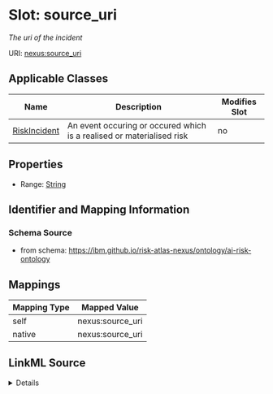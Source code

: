 

# Slot: source_uri


_The uri of the incident_





URI: [nexus:source_uri](https://ibm.github.io/risk-atlas-nexus/ontology/source_uri)



<!-- no inheritance hierarchy -->





## Applicable Classes

| Name | Description | Modifies Slot |
| --- | --- | --- |
| [RiskIncident](RiskIncident.md) | An event occuring or occured which is a realised or materialised risk |  no  |







## Properties

* Range: [String](String.md)





## Identifier and Mapping Information







### Schema Source


* from schema: https://ibm.github.io/risk-atlas-nexus/ontology/ai-risk-ontology




## Mappings

| Mapping Type | Mapped Value |
| ---  | ---  |
| self | nexus:source_uri |
| native | nexus:source_uri |




## LinkML Source

<details>
```yaml
name: source_uri
description: The uri of the incident
from_schema: https://ibm.github.io/risk-atlas-nexus/ontology/ai-risk-ontology
rank: 1000
alias: source_uri
owner: RiskIncident
domain_of:
- RiskIncident
range: string

```
</details>